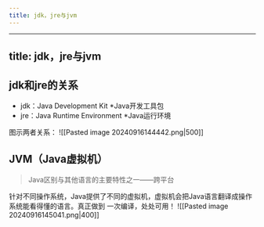 ```yaml
---
title: jdk，jre与jvm
---
```

---
title: jdk，jre与jvm
---
## jdk和jre的关系
- jdk：Java Development Kit *Java开发工具包
- jre：Java Runtime Environment *Java运行环境

图示两者关系：
![[Pasted image 20240916144442.png|500]]

## JVM（Java虚拟机）
> Java区别与其他语言的主要特性之一——跨平台

针对不同操作系统，Java提供了不同的虚拟机，虚拟机会把Java语言翻译成操作系统能看得懂的语言。真正做到 一次编译，处处可用！
![[Pasted image 20240916145041.png|400]]
